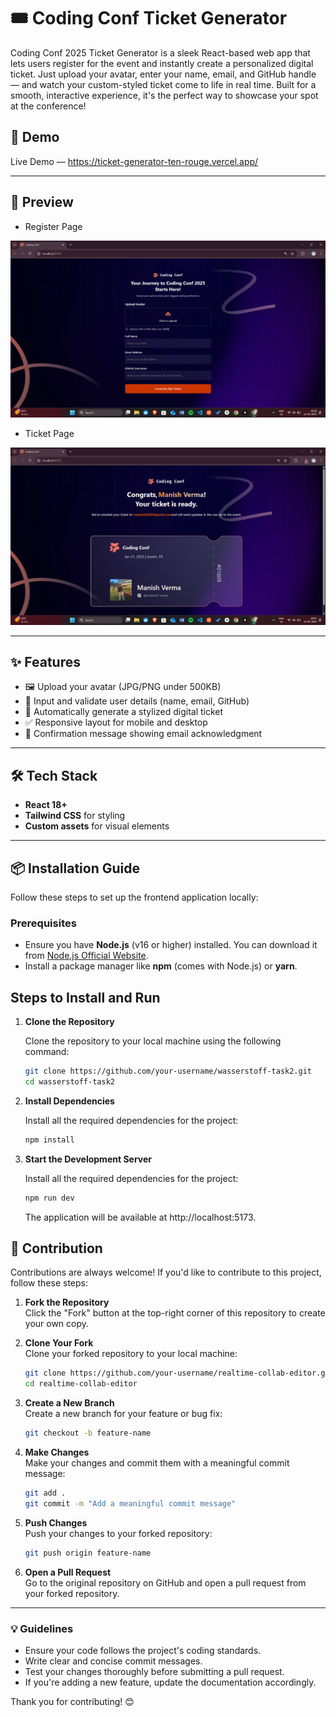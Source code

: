 # 🎟️ Coding Conf Ticket Generator

Coding Conf 2025 Ticket Generator is a sleek React-based web app that lets users register for the event and instantly create a personalized digital ticket. Just upload your avatar, enter your name, email, and GitHub handle — and watch your custom-styled ticket come to life in real time. Built for a smooth, interactive experience, it's the perfect way to showcase your spot at the conference!

## 🚀 Demo

Live Demo —  https://ticket-generator-ten-rouge.vercel.app/

---

## 📸 Preview

- Register Page

![Register Screenshot](./src/assets/register.png)  

- Ticket Page

![Register Screenshot](./src/assets/ticket.png)  

---

## ✨ Features

- 🖼️ Upload your avatar (JPG/PNG under 500KB)
- 📝 Input and validate user details (name, email, GitHub)
- 🎫 Automatically generate a stylized digital ticket
- ✅ Responsive layout for mobile and desktop
- 💌 Confirmation message showing email acknowledgment

---

## 🛠 Tech Stack

- **React 18+**
- **Tailwind CSS** for styling
- **Custom assets** for visual elements

---

## 📦 Installation Guide

Follow these steps to set up the frontend application locally:

### Prerequisites

- Ensure you have **Node.js** (v16 or higher) installed. You can download it from [Node.js Official Website](https://nodejs.org/).
- Install a package manager like **npm** (comes with Node.js) or **yarn**.

## Steps to Install and Run

1. **Clone the Repository**

   Clone the repository to your local machine using the following command:

   ```bash
   git clone https://github.com/your-username/wasserstoff-task2.git
   cd wasserstoff-task2
   ```
2. **Install Dependencies**
   
    Install all the required dependencies for the project:

    ```bash
    npm install
    ```
2. **Start the Development Server**
   
    Install all the required dependencies for the project:

    ```bash
    npm run dev
    ```
    
   The application will be available at http://localhost:5173.

## 🤝 Contribution

Contributions are always welcome! If you'd like to contribute to this project, follow these steps:

1. **Fork the Repository**  
   Click the "Fork" button at the top-right corner of this repository to create your own copy.

2. **Clone Your Fork**  
   Clone your forked repository to your local machine:

   ```bash
   git clone https://github.com/your-username/realtime-collab-editor.git
   cd realtime-collab-editor
   ```

3. **Create a New Branch**  
   Create a new branch for your feature or bug fix:

   ```bash
   git checkout -b feature-name
   ```

4. **Make Changes**  
   Make your changes and commit them with a meaningful commit message:

   ```bash
   git add .
   git commit -m "Add a meaningful commit message"
   ```

5. **Push Changes**  
   Push your changes to your forked repository:

   ```bash
   git push origin feature-name
   ```

6. **Open a Pull Request**  
   Go to the original repository on GitHub and open a pull request from your forked repository.

---

### 💡 Guidelines

- Ensure your code follows the project's coding standards.
- Write clear and concise commit messages.
- Test your changes thoroughly before submitting a pull request.
- If you're adding a new feature, update the documentation accordingly.

Thank you for contributing! 😊
